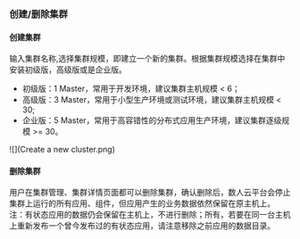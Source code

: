### 创建/删除集群

#### 创建集群

输入集群名称,选择集群规模，即建立一个新的集群。根据集群规模选择在集群中安装初级版，高级版或是企业版。
  * 初级版：1 Master，常用于开发环境，建议集群主机规模 < 6；
  * 高级版：3 Master，常用于小型生产环境或测试环境，建议集群主机规模 < 30;
  * 企业版：5 Master，常用于高容错性的分布式应用生产环境，建议集群逐级规模 >= 30。

![](Create a new cluster.png)    

#### 删除集群

用户在集群管理、集群详情页面都可以删除集群，确认删除后，数人云平台会停止集群上运行的所有应用、组件，但应用产生的业务数据依然保留在原主机上。  
注：有状态应用的数据仍会保留在主机上，不进行删除；所有，若要在同一台主机上重新发布一个曾今发布过的有状态应用，请注意移除之前应用的数据目录。  